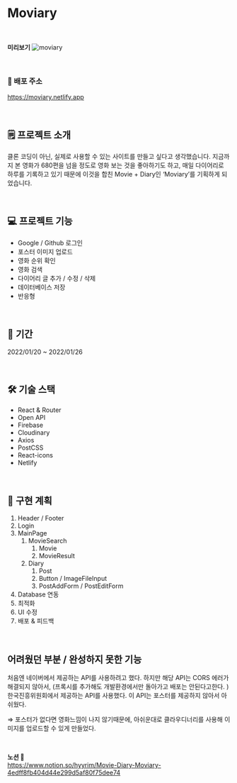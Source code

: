 # Moviary

<br>

**미리보기**
![moviary](https://user-images.githubusercontent.com/84282163/151801478-2af3083c-1cd4-498a-84e1-d94a27ac9389.gif)

<br>

### 🔗 배포 주소

https://moviary.netlify.app

<br>

## 🗒️ 프로젝트 소개

클론 코딩이 아닌, 실제로 사용할 수 있는 사이트를 만들고 싶다고 생각했습니다. 지금까지 본 영화가 680편을 넘을 정도로 영화 보는 것을 좋아하기도 하고, 매일 다이어리로 하루를 기록하고 있기 때문에 이것을 합친 Movie + Diary인 ‘Moviary’를 기획하게 되었습니다.

<br>

## 💻 프로젝트 기능

- Google / Github 로그인
- 포스터 이미지 업로드
- 영화 순위 확인
- 영화 검색
- 다이어리 글 추가 / 수정 / 삭제
- 데이터베이스 저장
- 반응형

<br>

## 📅 기간

2022/01/20 ~ 2022/01/26

<br>

## 🛠 기술 스택

- React & Router
- Open API
- Firebase
- Cloudinary
- Axios
- PostCSS
- React-icons
- Netlify

<br>

## 📁 구현 계획

1. Header / Footer
2. Login
3. MainPage
   1. MovieSearch
      1. Movie
      2. MovieResult
   2. Diary
      1. Post
      2. Button / ImageFileInput
      3. PostAddForm / PostEditForm
4. Database 연동
5. 최적화
6. UI 수정
7. 배포 & 피드백

<br>

## 어려웠던 부분 / 완성하지 못한 기능

처음엔 네이버에서 제공하는 API를 사용하려고 했다. 하지만 해당 API는 CORS 에러가 해결되지 않아서, (프록시를 추가해도 개발환경에서만 돌아가고 배포는 안된다고한다. ) 한국진흥위원회에서 제공하는 API를 사용했다. 이 API는 포스터를 제공하지 않아서 아쉬웠다.

⇒ 포스터가 없다면 영화느낌이 나지 않기때문에, 아쉬운대로 클라우디너리를 사용해 이미지를 업로드할 수 있게 만들었다.

<br>

**노션 📝** <br>
https://www.notion.so/hyyrim/Movie-Diary-Moviary-4edff8fb404d44e299d5af80f75dee74
